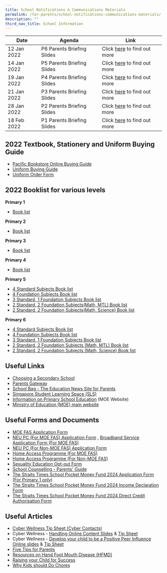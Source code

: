 ```yaml
---
title: School Notifications & Communications Materials
permalink: /for-parents/school-notifications-communications-materials/
description: ""
third_nav_title: School Information
---
```

| Date | Agenda | Link |
| -------- | -------- | -------- |
| 12 Jan 2022     | P6 Parents Briefing Slides     | Click [here](/files/Sch%20Website_P6%20Parents%20Briefing_12%20Jan%202022_final.pdf) to find out more     |
| 14 Jan 2022     | P5 Parents Briefing Slides     | Click [here](/files/2022%20P5%20Parents%20Briefing_14%20Jan%202022_upload.pdf) to find out more     |
| 19 Jan 2022     | P4 Parents Briefing Slides     | Click [here](/files/P4%20Parents%20Briefing_19%20Jan%202022_Website.pdf) to find out more     |
| 21 Jan 2022     | P3 Parents Briefing Slides     | Click [here](/files/2022%20P3%20Parents%20Briefing_Final%20-%20Website.pdf) to find out more     |
| 28 Jan 2022     | P2 Parents Briefing Slides     | Click [here](/files/2022%20P2%20Parents%20Briefing%20for%20Parents.pdf) to find out more     |
| 18 Feb 2022     | P1 Parents Briefing Slides     | Click [here](/files/2022%20P1%20Parents%20Briefing.pdf) to find out more     |



2022 Textbook, Stationery and Uniform Buying Guide
--------------------------------------------------

*   [Pacific Bookstore Online Buying Guide](/files/Pacific%20Bookstore%20-%20Online%20Buying%20Guide.pdf)
*   [Uniform Buying Guide](/files/Uniform%20buying%20guide.pdf)
*   [Uniform Order Form](/files/YCKPS%202021%20Uniform%20Pricelist.pdf)


2022 Booklist for various levels
--------------------------------

  
**Primary 1**  

*   [Book list](/files/P1.pdf) 

**Primary 2**

*   [Book list](/files/P2.pdf)
  

**Primary 3**

*   [Book list](/files/P3.pdf)

**Primary 4**

*   [Book list](/files/P4.pdf)

**Primary 5** 

*   [4 Standard Subjects Book list](/files/P5.pdf)
*   [4 Foundation Subjects Book list](/files/P5%20FDN.pdf)
*   [3 Standard, 1 Foundation Subjects Book list](/files/P5%203S1F.pdf)
*   [2 Standard, 2 Foundation Subjects(Math, MTL) Book list](/files/P5%202S2F%20FDN%20MA%20%20FDN%20MT.pdf)
*   [2 Standard, 2 Foundation Subjects(Math, Science) Book list](/files/P5%202S2F%20FDN%20MA%20%20FDN%20SCI.pdf)

**Primary 6**

*   [4 Standard Subjects Book list](/files/P6.pdf)
*   [4 Foundation Subjects Book list](/files/P6%20FDN.pdf)
*   [3 Standard, 1 Foundation Subjects Book list](/files/P6%203S1F.pdf)
*   [2 Standard, 2 Foundation Subjects (Math, MTL) Book list](/files/P6%202S2F%20FDN%20MA%20%20FDN%20MT.pdf)
*  [2 Standard, 2 Foundation Subjects (Math, Science) Book list](/files/P5%202S2F%20FDN%20MA%20%20FDN%20SCI%20(1).pdf)

Useful Links
------------

*   [Choosing a Secondary School](https://www.schoolbag.sg/story/the-next-phase-choosing-a-secondary-school?utm_source=newsletter&utm_medium=email&utm_campaign=2019-Oct)
*   [Parents Gateway](https://pg.moe.edu.sg/)
*   [School Bag - The Education News Site for Parents](https://www.schoolbag.sg/)
*   [Singapore Student Learning Space (SLS)](http://learning.moe.edu.sg/)
*   [Information on Primary School Education](https://www.moe.gov.sg/primary) (MOE Website)
*   [Ministry of Education (MOE) main website](https://www.moe.gov.sg/)

Useful Forms and Documents
--------------------------

*   [MOE FAS Application Form](/files/MOE%20FAS%20Application%20Form%20Sep%2021.pdf)
*   [NEU PC (For MOE FAS) Application Form](/files/NPP%20Application%20Form%20v5-4%201Jun21%20for%20MOE-SPED%20FAS.pdf) , [Broadband Service Application Form (For MOE FAS)](/files/NEU_PC_Plus_IMDA%20FBB_service_application_form9%20Apr2020.pdf)
*   [NEU PC (For Non-MOE FAS) Application Form](/files/NPP%20Application%20Form%20v12-4%201Jun21%20for%20NON%20MOE-SPED%20FAS.pdf)
*   [Home Access Programme (For MOE FAS)](/files/HA%203%20App%20Form%20v2%20HOMES_AutoInclude%205%20Apr%2021.pdf)
*   [Home Access Programme (For Non-MOE FAS)](/files/HA%203%20App%20Form%20v2%20HOMES_FINAL%205%20Apr.pdf)
*   [Sexuality Education Opt-out Form](/files/Annex%20A_OptOut.pdf)
*   [School Counselling - Parents' Guide](https://docs.google.com/a/yckps.edu.sg/viewer?a=v&pid=sites&srcid=eWNrcHMuZWR1LnNnfHlja3BzLWxlYXZlZm9ybXxneDo3YTNjNmQ4OTY2YWY0OTA1)
*   [The Straits Times School Pocket Money Fund 2024 Application Form (For Primary 1 only)](/files/annex%20a%20-%202024%20stspmf%20application%20form%20for%20schools.pdf)
*   [The Straits Times School Pocket Money Fund 2024 Income Declaration Form](/files/annex%20b%20-%20income%20declaration%20form.pdf)
*   [The Straits Times School Pocket Money Fund 2024 Direct Credit Authorisation Form](/files/annex%20f%20-%20direct%20credit%20authorisation%20form.pdf)
    

Useful Articles
---------------

*   [Cyber Wellness Tip Sheet (Cyber Contacts)](/files/Cyberwellness%20Tip%20sheet%20for%20Parents.pdf)
*   Cyber Wellness - [Handling Online Content Slides](/files/3A%202018%20T2%20Parents%20Slides.pdf) & [Tip Sheet](/files/3B%202018%20T2%20Parents%20Tip%20Sheet.pdf)
*   Cyber Wellness - [Develop your child to be a Positive Peer Influence Online slides](/files/3A%202018%20T1%20Parents%20Slides.pdf) & [Tip Sheet](/files/3B%202018%20T1%20Parents%20Tip%20Sheet_pdf.pdf)
*   [Five Tips for Parents](https://docs.google.com/a/yckps.edu.sg/viewer?a=v&pid=sites&srcid=eWNrcHMuZWR1LnNnfHlja3BzLWxlYXZlZm9ybXxneDo3NzRiZjc3OWZlNmEzZmQ)
*   [Resources on Hand Foot Mouth Disease (HFMD)](https://www.healthhub.sg/a-z/diseases-and-conditions/44/hfmd)
*   [Raising your Child for Success](https://www.schoolbag.sg/story/raising-your-child-for-success#.V4xsxet97IX)
*   [Why Kids should Do Chores](https://www.schoolbag.sg/story/why-kids-should-do-chores#.V1RPLrh97IU)